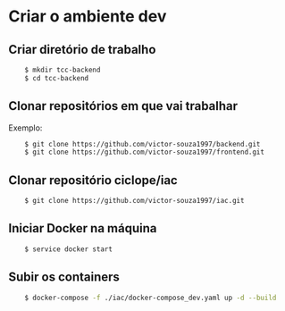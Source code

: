 # Criar o ambiente dev

## Criar diretório de trabalho

```bash
    $ mkdir tcc-backend
    $ cd tcc-backend
```

## Clonar repositórios em que vai trabalhar

Exemplo:

```bash
    $ git clone https://github.com/victor-souza1997/backend.git
    $ git clone https://github.com/victor-souza1997/frontend.git
```

## Clonar repositório ciclope/iac

```bash
    $ git clone https://github.com/victor-souza1997/iac.git
```
## Iniciar Docker na máquina

```bash
    $ service docker start
```

## Subir os containers

```bash
    $ docker-compose -f ./iac/docker-compose_dev.yaml up -d --build
```
